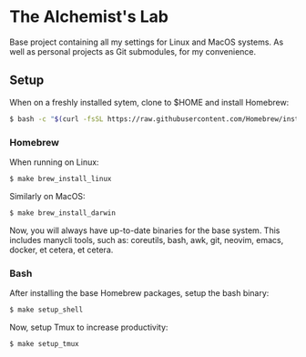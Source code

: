 # The Alchemist's Lab
Base project containing all my settings for Linux and MacOS systems.
As well as personal projects as Git submodules, for my convenience.

## Setup
When on a freshly installed sytem, clone to $HOME and install Homebrew:
```sh
$ bash -c "$(curl -fsSL https://raw.githubusercontent.com/Homebrew/install/HEAD/install.sh)"
```

### Homebrew
When running on Linux:
```sh
$ make brew_install_linux
```

Similarly on MacOS:
```sh
$ make brew_install_darwin
```

Now, you will always have up-to-date binaries for the base system.
This includes manycli tools, such as: coreutils, bash, awk, git,
neovim, emacs, docker, et cetera, et cetera.

### Bash
After installing the base Homebrew packages, setup the bash binary:
```sh
$ make setup_shell
```

Now, setup Tmux to increase productivity:
```sh
$ make setup_tmux
```
